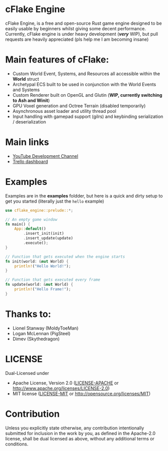 # cFlake Engine
cFlake Engine, is a free and open-source Rust game engine designed to be easily usable by beginners whilst giving some decent performance.
Currently, cFlake engine is under heavy development (***very*** WIP), but pull requests are heavily appreciated (pls help me I am becoming insane)


# Main features of cFlake:
* Custom World Event, Systems, and Resources all accessible within the **World** struct
* Archetypal ECS built to be used in conjunction with the World Events and Systems
* Custom Renderer built on OpenGL and Glutin (**WIP, currently switching to Ash and Winit**)
* GPU Voxel generation and Octree Terrain (disabled temporarily)
* Asynchronous asset loader and utility thread pool
* Input handling with gamepad support (gilrs) and keybinding serialization / deserialization
# Main links
* [YouTube Development Channel](https://www.youtube.com/channel/UCaeZjQFw4QIi5vdfonAmsvA)
* [Trello dashboard](https://trello.com/b/9FsDb6Z1/cflake)

# Examples
Examples are in the **examples** foldder, but here is a quick and dirty setup to get you started (literally just the ``hello`` example)
```rs
use cflake_engine::prelude::*;

// An empty game window
fn main() {
    App::default()
        .insert_init(init)
        .insert_update(update)
        .execute();
}

// Function that gets executed when the engine starts
fn init(world: &mut World) {
    println!("Hello World!");
}

// Function that gets executed every frame
fn update(world: &mut World) {
    println!("Hello Frame!");
}
``` 

# Thanks to:
* Lionel Stanway (MoldyToeMan)
* Logan McLennan (PigSteel)
* Dimev (Skythedragon)

# LICENSE
Dual-Licensed under
 * Apache License, Version 2.0
   ([LICENSE-APACHE](LICENSE-APACHE) or http://www.apache.org/licenses/LICENSE-2.0)
 * MIT license
   ([LICENSE-MIT](LICENSE-MIT) or http://opensource.org/licenses/MIT)

# Contribution
Unless you explicitly state otherwise, any contribution intentionally submitted
for inclusion in the work by you, as defined in the Apache-2.0 license, shall be
dual licensed as above, without any additional terms or conditions.
